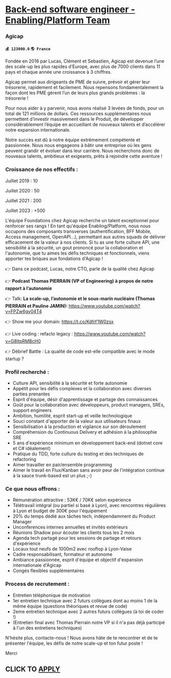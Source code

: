 # [Back-end software engineer - Enabling/Platform Team](https://www.remotewlb.com/apply/back-end-software-engineer-enabling-platform-team-56744)  
### Agicap  
#### `💰 123000.0` `🌎 France`  

Fondée en 2016 par Lucas, Clément et Sebastien, Agicap est devenue l’une des scale-up les plus rapides d’Europe, avec plus de 7000 clients dans 11 pays et chaque année une croissance à 3 chiffres.

Agicap permet aux dirigeants de PME de suivre, prévoir et gérer leur trésorerie, rapidement et facilement. Nous repensons fondamentalement la façon dont les PME gèrent l’un de leurs plus grands problèmes : la trésorerie !

Pour nous aider à y parvenir, nous avons réalisé 3 levées de fonds, pour un total de 121 millions de dollars. Ces ressources supplémentaires nous permettent d’investir massivement dans le Produit, de développer considérablement l’équipe en accueillant de nouveaux talents et d’accélérer notre expansion internationale.

Notre succès est dû à notre équipe extrêmement compétente et passionnée. Nous nous engageons à bâtir une entreprise où les gens peuvent grandir et évoluer dans leur carrière. Nous recherchons donc de nouveaux talents, ambitieux et exigeants, prêts à rejoindre cette aventure !

### Croissance de nos effectifs :

Juillet 2019 : 10

Juillet 2020 : 50

Juillet 2021 : 200

Juillet 2023 : +500

L'équipe Foundations chez Agicap recherche un talent exceptionnel pour renforcer ses rangs ! En tant qu'équipe Enabling/Platform, nous nous occupons des composants transverses (authentification, BFF Mobile, Access management, OpenAPI...), permettant aux autres squads de délivrer efficacement de la valeur à nos clients. Si tu as une forte culture API, une sensibilité à la sécurité, un gout prononcé pour la collaboration et l'autonomie, que tu aimes les défis techniques et fonctionnels, viens apporter tes briques aux fondations d'Agicap !

👉 Dans ce podcast, Lucas, notre CTO, parle de la qualité chez Agicap

👉 **Podcast Thomas PIERRAIN (VP of Engineering) à propos de notre rapport à l’autonomie**

👉 Talk: **La scale-up, l’autonomie et le sous-marin nucléaire (Thomas PIERRAIN et Pauline JAMIN):** https://www.youtube.com/watch?v=FPZw6gy04T4

👉 Show me your domain: https://t.co/KdhY1W0zsx

👉 Live coding : refacto legacy : https://www.youtube.com/watch?v=G8ItpRMBcH0

👉 Débrief Battle : La qualité de code est-elle compatible avec le mode startup ?

### Profil recherché :

  * Culture API, sensibilité à la sécurité et forte autonomie
  * Appétit pour les défis complexes et la collaboration avec diverses parties prenantes
  * Esprit d'équipe, désir d'apprentissage et partage des connaissances
  * Goût pour la collaboration avec développeurs, product managers, SREs, support engineers
  * Ambition, humilité, esprit start-up et veille technologique
  * Souci constant d'apporter de la valeur aux utilisateurs finaux
  * Sensibilisation à la production et vigilance sur son déroulement
  * Compréhension du Continuous Delivery et adhésion à la philosophie SRE
  * 5 ans d'expérience minimum en développement back-end (dotnet core et C# idéalement)
  * Pratique du TDD, forte culture du testing et des techniques de refactoring
  * Aimer travailler en pair/ensemble programming
  * Aimer le travail en Flux/Kanban sans avoir peur de l'intégration continue à la sauce trunk-based est un plus ;-) 

### Ce que nous offrons :

  * Rémunération attractive : 53K€ / 70K€ selon expérience
  * Télétravail intégral (ou partiel si basé à Lyon), avec rencontres régulières à Lyon et budget de 300€ pour l'équipement
  * 20% du temps dédié aux tâches tech, indépendamment du Product Manager
  * Unconferences internes annuelles et invités extérieurs
  * Réunions Shadow pour écouter les clients tous les 2 mois
  * Agenda tech partagé pour les sessions de partage et retours d'expérience
  * Locaux tout neufs de 1000m2 avec rooftop à Lyon-Vaise
  * Cadre responsabilisant, formateur et autonome
  * Ambiance passionnée, esprit d'équipe et objectif d'expansion internationale d'Agicap
  * Congés flexibles supplémentaires

### Process de recrutement :

  * Entretien téléphonique de motivation
  * 1er entretien technique avec 2 futurs collègues dont au moins 1 de la même équipe (questions théoriques et revue de code)
  * 2eme entretien technique avec 2 autres futurs collègues (à toi de coder !)
  * (Entretien final avec Thomas Pierrain notre VP si il n'a pas déjà participé à l'un des entretiens techniques)

N'hésite plus, contacte-nous ! Nous avons hâte de te rencontrer et de te présenter l'équipe, les défis de notre scale-up et ton futur poste !

Merci

  
## CLICK TO [APPLY](https://www.remotewlb.com/apply/back-end-software-engineer-enabling-platform-team-56744)

